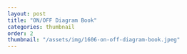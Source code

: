 ```yaml
---
layout: post
title: "ON/OFF Diagram Book"
categories: thumbnail
order: 2
thumbnail: "/assets/img/1606-on-off-diagram-book.jpeg"
---
```

